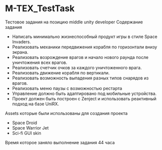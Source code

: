 # M-TEX_TestTask
Тестовое задания на позицию middle unity developer
Содержание задания
* Написать минимально жизнеспособный продукт игры в стиле Space
    Invaders.
* Реализовать механики передвижения корабля по горизонтали внизу
    экрана.
* Реализовать возрождение врагов и начало нового раунда после
    уничтожения всех врагов.
* Реализовать счетчик очков за каждого уничтоженного врага.
* Реализовать движение корабля по вертикали.
* Реализовать возможность выпадения разных типов снарядов из
    врагов.
* Реализовать меню паузы с возможностью рестарта
* Управление должно быть адаптировано под мобильные устройства.
* Проект должен быть построен с Zenject и использовать реактивный
    подход на базе UniRX.

Assets которые были использованы для создания проекта
 * Space Droid
 * Space Warrior Jet
 * Sci-fi GUI skin

Время которое заняло выполнение задания 44 часа